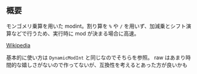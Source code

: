 ## 概要

モンゴメリ乗算を用いた modint。割り算を `%` や `/` を用いず、加減乗とシフト演算などで行うため、実行時に mod が決まる場合に高速。

[Wikipedia](https://ja.wikipedia.org/wiki/%E3%83%A2%E3%83%B3%E3%82%B4%E3%83%A1%E3%83%AA%E4%B9%97%E7%AE%97)

基本的に使い方は `DynamicModInt` と同じなのでそちらを参照。 raw はあまり時間的な嬉しさがないので作ってないが、互換性を考えるとあった方が良いかも
